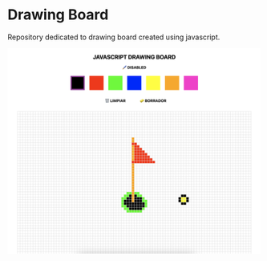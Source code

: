 # Drawing Board
Repository dedicated to drawing board created using javascript.

![Drawing Board Image](./drawing.png)